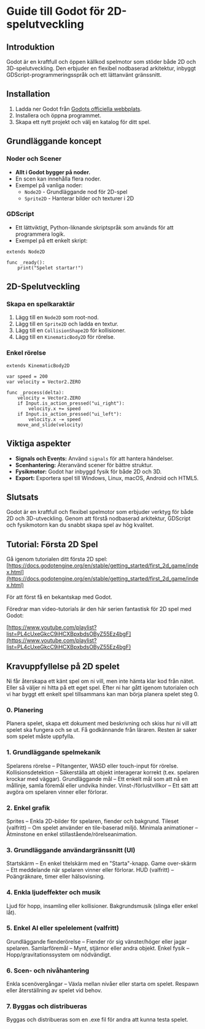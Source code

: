 # Guide till Godot för 2D-spelutveckling

## Introduktion
Godot är en kraftfull och öppen källkod spelmotor som stöder både 2D och 3D-spelutveckling. Den erbjuder en flexibel nodbaserad arkitektur, inbyggt GDScript-programmeringsspråk och ett lättanvänt gränssnitt.

## Installation
1. Ladda ner Godot från [Godots officiella webbplats](https://godotengine.org/).
2. Installera och öppna programmet.
3. Skapa ett nytt projekt och välj en katalog för ditt spel.

## Grundläggande koncept
### Noder och Scener
- **Allt i Godot bygger på noder.**
- En scen kan innehålla flera noder.
- Exempel på vanliga noder:
  - `Node2D` - Grundläggande nod för 2D-spel
  - `Sprite2D` - Hanterar bilder och texturer i 2D

### GDScript
- Ett lättviktigt, Python-liknande skriptspråk som används för att programmera logik.
- Exempel på ett enkelt skript:

```gdscript
extends Node2D

func _ready():
    print("Spelet startar!")
```

## 2D-Spelutveckling
### Skapa en spelkaraktär
1. Lägg till en `Node2D` som root-nod.
2. Lägg till en `Sprite2D` och ladda en textur.
3. Lägg till en `CollisionShape2D` för kollisioner.
4. Lägg till en `KinematicBody2D` för rörelse.

### Enkel rörelse
```gdscript
extends KinematicBody2D

var speed = 200
var velocity = Vector2.ZERO

func _process(delta):
    velocity = Vector2.ZERO
    if Input.is_action_pressed("ui_right"):
        velocity.x += speed
    if Input.is_action_pressed("ui_left"):
        velocity.x -= speed
    move_and_slide(velocity)
```

## Viktiga aspekter
- **Signals och Events:** Använd `signals` för att hantera händelser.
- **Scenhantering:** Återanvänd scener för bättre struktur.
- **Fysikmotor:** Godot har inbyggd fysik för både 2D och 3D.
- **Export:** Exportera spel till Windows, Linux, macOS, Android och HTML5.

## Slutsats
Godot är en kraftfull och flexibel spelmotor som erbjuder verktyg för både 2D och 3D-utveckling. Genom att förstå nodbaserad arkitektur, GDScript och fysikmotorn kan du snabbt skapa spel av hög kvalitet.

## Tutorial: Första 2D Spel
Gå igenom tutorialen ditt första 2D spel: [https://docs.godotengine.org/en/stable/getting_started/first_2d_game/index.html](https://docs.godotengine.org/en/stable/getting_started/first_2d_game/index.html)

För att först få en bekantskap med Godot.

Föredrar man video-tutorials är den här serien fantastisk för 2D spel med Godot:

[https://www.youtube.com/playlist?list=PL4cUxeGkcC9iHCXBpxbdsOByZ55Ez4bgF](https://www.youtube.com/playlist?list=PL4cUxeGkcC9iHCXBpxbdsOByZ55Ez4bgF)


## Kravuppfyllelse på 2D spelet
Ni får återskapa ett känt spel om ni vill, men inte hämta klar kod från nätet.
Eller så väljer ni hitta på ett eget spel. Efter ni har gått igenom tutorialen och vi har byggt ett enkelt spel tillsammans kan man börja planera spelet steg 0.
### 0. Planering
Planera spelet, skapa ett dokument med beskrivning och skiss hur ni vill att spelet ska fungera och se ut. 
Få godkännande från läraren. Resten är saker som spelet måste uppfylla.
### 1. Grundläggande spelmekanik
Spelarens rörelse – Piltangenter, WASD eller touch-input för rörelse.
Kollisionsdetektion – Säkerställa att objekt interagerar korrekt (t.ex. spelaren krockar med väggar).
Grundläggande mål – Ett enkelt mål som att nå en mållinje, samla föremål eller undvika hinder.
Vinst-/förlustvillkor – Ett sätt att avgöra om spelaren vinner eller förlorar.
### 2. Enkel grafik
Sprites – Enkla 2D-bilder för spelaren, fiender och bakgrund.
Tileset (valfritt) – Om spelet använder en tile-baserad miljö.
Minimala animationer – Åtminstone en enkel stillastående/rörelseanimation.
### 3. Grundläggande användargränssnitt (UI)
Startskärm – En enkel titelskärm med en "Starta"-knapp.
Game over-skärm – Ett meddelande när spelaren vinner eller förlorar.
HUD (valfritt) – Poängräknare, timer eller hälsovisning.
### 4. Enkla ljudeffekter och musik
Ljud för hopp, insamling eller kollisioner.
Bakgrundsmusik (slinga eller enkel låt).
### 5. Enkel AI eller spelelement (valfritt)
Grundläggande fienderörelse – Fiender rör sig vänster/höger eller jagar spelaren.
Samlarföremål – Mynt, stjärnor eller andra objekt.
Enkel fysik – Hopp/gravitationssystem om nödvändigt.
### 6. Scen- och nivåhantering
Enkla scenövergångar – Växla mellan nivåer eller starta om spelet.
Respawn eller återställning av spelet vid behov.
### 7. Byggas och distribueras
Byggas och distribueras som en .exe fil för andra att kunna testa spelet.

